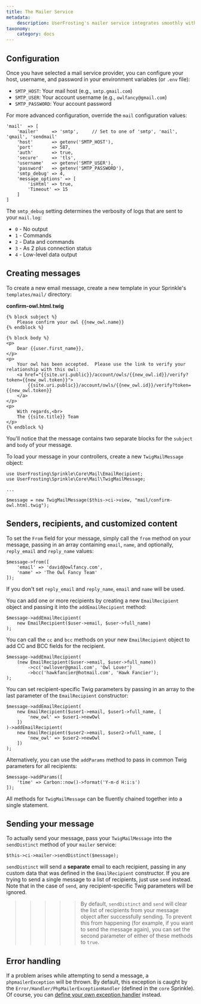 ```yaml
---
title: The Mailer Service
metadata:
    description: UserFrosting's mailer service integrates smoothly with Twig to create dynamically generated messages.  Templated messages can be sent to large groups of recipients, customizing the content for each recipient.
taxonomy:
    category: docs
---
```


## Configuration

Once you have selected a mail service provider, you can configure your host, username, and password in your environment variables (or `.env` file):

- `SMTP_HOST`: Your mail host (e.g., `smtp.gmail.com`)
- `SMTP_USER`: Your account username (e.g., `owlfancy@gmail.com`)
- `SMTP_PASSWORD`: Your account password

For more advanced configuration, override the `mail` configuration values:

```
'mail'  => [
    'mailer'     => 'smtp',     // Set to one of 'smtp', 'mail', 'qmail', 'sendmail'
    'host'       => getenv('SMTP_HOST'),
    'port'       => 587,
    'auth'       => true,
    'secure'     => 'tls',
    'username'   => getenv('SMTP_USER'),
    'password'   => getenv('SMTP_PASSWORD'),
    'smtp_debug' => 4,
    'message_options' => [
        'isHtml' => true,
        'Timeout' => 15
    ]
]
```

The `smtp_debug` setting determines the verbosity of logs that are sent to your `mail.log`:

- `0` - No output
- `1` - Commands
- `2` - Data and commands
- `3` - As 2 plus connection status
- `4` - Low-level data output

## Creating messages

To create a new email message, create a new template in your Sprinkle's `templates/mail/` directory:

**confirm-owl.html.twig**

```
{% block subject %}
    Please confirm your owl {{new_owl.name}}
{% endblock %}

{% block body %}
<p>
    Dear {{user.first_name}},
</p>
<p>
    Your owl has been accepted.  Please use the link to verify your relationship with this owl:
    <a href="{{site.uri.public}}/account/owls/{{new_owl.id}}/verify?token={{new_owl.token}}">
        {{site.uri.public}}/account/owls/{{new_owl.id}}/verify?token={{new_owl.token}}
    </a>
</p>
<p>
    With regards,<br>
    The {{site.title}} Team
</p>
{% endblock %}
```

You'll notice that the message contains two separate blocks for the `subject` and `body` of your message.  

To load your message in your controllers, create a new `TwigMailMessage` object:

```
use UserFrosting\Sprinkle\Core\Mail\EmailRecipient;
use UserFrosting\Sprinkle\Core\Mail\TwigMailMessage;

...

$message = new TwigMailMessage($this->ci->view, "mail/confirm-owl.html.twig");
```

## Senders, recipients, and customized content

To set the `From` field for your message, simply call the `from` method on your message, passing in an array containing `email`, `name`, and optionally, `reply_email` and `reply_name` values:

```
$message->from([
    'email' => 'david@owlfancy.com',
    'name' => 'The Owl Fancy Team'
]);
```

If you don't set `reply_email` and `reply_name`, `email` and `name` will be used.

You can add one or more recipients by creating a new `EmailRecipient` object and passing it into the `addEmailRecipient` method:

```
$message->addEmailRecipient(
    new EmailRecipient($user->email, $user->full_name)
);
```

You can call the `cc` and `bcc` methods on your new `EmailRecipient` object to add CC and BCC fields for the recipient.

```
$message->addEmailRecipient(
    (new EmailRecipient($user->email, $user->full_name))
        ->cc('owllover@gmail.com', 'Owl Lover')
        ->bcc('hawkfancier@hotmail.com', 'Hawk Fancier');
);
```

You can set recipient-specific Twig parameters by passing in an array to the last parameter of the `EmailRecipient` constructor:

```
$message->addEmailRecipient(
    new EmailRecipient($user1->email, $user1->full_name, [
        'new_owl' => $user1->newOwl
    ])
)->addEmailRecipient(
    new EmailRecipient($user2->email, $user2->full_name, [
        'new_owl' => $user2->newOwl
    ])
);
```

Alternatively, you can use the `addParams` method to pass in common Twig parameters for all recipients:

```
$message->addParams([
    'time' => Carbon::now()->format('Y-m-d H:i:s')
]);
```

All methods for `TwigMailMessage` can be fluently chained together into a single statement.

## Sending your message

To actually send your message, pass your `TwigMailMessage` into the `sendDistinct` method of your `mailer` service:

```
$this->ci->mailer->sendDistinct($message);
```

`sendDistinct` will send a **separate** email to each recipient, passing in any custom data that was defined in the `EmailRecipient` constructor.  If you are trying to send a single message to a list of recipients, just use `send` instead.  Note that in the case of `send`, any recipient-specific Twig parameters will be ignored.

>>>>> By default, `sendDistinct` and `send` will clear the list of recipients from your message object after successfully sending.  To prevent this from happening (for example, if you want to send the message again), you can set the second parameter of either of these methods to `true`.

## Error handling

If a problem arises while attempting to send a message, a `phpmailerException` will be thrown.  By default, this exception is caught by the `Error/Handler/PhpMailerExceptionHandler` (defined in the `core` Sprinkle).  Of course, you can [define your own exception handler](/advanced/error-handling) instead.
